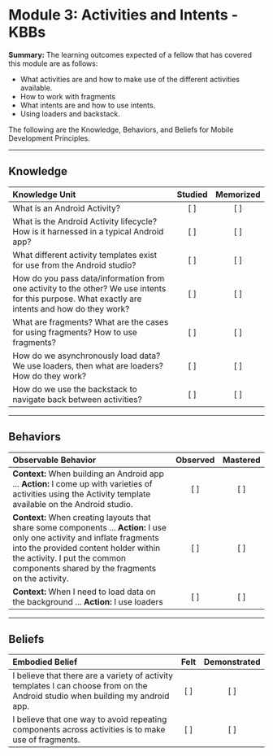 # Module 3: Activities and Intents - KBBs
**Summary:**
The learning outcomes expected of a fellow that has covered this module are as follows:
- What activities are and how to make use of the different activities available.
- How to work with fragments
- What intents are and how to use intents.
- Using loaders and backstack.

The following are the Knowledge, Behaviors, and Beliefs for Mobile Development Principles.

----------
## **Knowledge**


| Knowledge Unit   |      Studied      | Memorized |
|:-------------|:------------------:|:--------:|
| What is an Android Activity?| [ ] | [ ] |
| What is the Android Activity lifecycle? How is it harnessed in a typical Android app? | [ ] | [ ] |
| What different activity templates exist for use from the Android studio?| [ ] | [ ] |
| How do you pass data/information from one activity to the other? We use intents for this purpose. What exactly are intents and how do they work? | [ ] | [ ] |
| What are fragments? What are the cases for using fragments? How to use fragments?| [ ] | [ ] |
| How do we asynchronously load data? We use loaders, then what are loaders? How do they work?| [ ] | [ ] |
| How do we use the backstack  to navigate back between activities? | [ ] | [ ] |


----------


## **Behaviors**

| Observable Behavior   |      Observed      | Mastered |
|:-------------|:------------------:|:--------:|
| **Context:** When building an Android app ... **Action:** I come up with varieties of activities using the Activity template available on the Android studio.| [ ] | [ ]  |
| **Context:**  When creating layouts that share some components ... **Action:** I use only one activity and inflate fragments into the provided content holder within the activity. I put the common components shared by the fragments on the activity. |   [ ]   |   [ ] |
| **Context:** When I need to load data on the background ... **Action:** I use loaders | [ ] | [ ]  |
----------


## **Beliefs**


| Embodied Belief   |      Felt      | Demonstrated |
|:-------------|:------------------:|:--------:|
| I believe that there are a variety of activity templates I can choose from on the Android studio when building my android app.| [ ] | [ ]  |
| I believe that one way to avoid repeating components across activities is to make use of fragments.|   [ ]   |   [ ] |